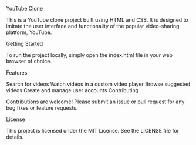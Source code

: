 YouTube Clone

This is a YouTube clone project built using HTML and CSS. It is designed to imitate the user interface and functionality of the popular video-sharing platform, YouTube.

Getting Started

To run the project locally, simply open the index.html file in your web browser of choice.

Features

Search for videos
Watch videos in a custom video player
Browse suggested videos
Create and manage user accounts
Contributing

Contributions are welcome! Please submit an issue or pull request for any bug fixes or feature requests.

License

This project is licensed under the MIT License. See the LICENSE file for details.
